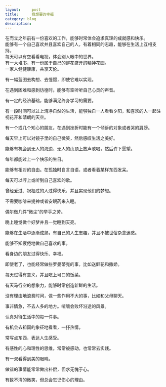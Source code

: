 ```yaml
---
layout:     post
title:      我想要的幸福
category: blog
description: 
---
```



在而立之年前有一份喜欢的工作，能够时常体会追求真理的成就感和快乐。  
能够有一个自己喜欢并且喜欢自己的人，有着相同的志趣，能够在生活上互相支持。    
每天可以有空看看电视，体会别人眼中的世界。    
有一大堆书，有一份属于自己的鲜花盛开的精神花园。    
一家人健健康康，共享天伦。

有一幅蓝图去构想、去憧憬，即使它难以实现。

在遇到困难和感到彷徨时，能够有空听听自己心灵的声音。

有一定的经济基础，能够满足终身学习的需要。

有一段时间可以过上清净自然的生活，能够独自一人看看夕阳，和喜欢的人一起注视花开和晴朗的天空。

有一个或几个知心的朋友，在遇到挫折时能有一个倾诉的对象或者哭的肩膀。

每天早上可以对镜子里的自己微笑，然后感叹生活之美好。

能够有机会到无人的海边、无人的山顶上放声歌唱，然后许下愿望。

每年都能过上一个快乐的生日。

能够有相对的自由。在孤独时自言自语，或者看着某样东西发呆。

每天可以哼上或听到自己喜欢的歌。

曾经爱过、祝福过的人过得快乐，并且实现他们的梦想。

不需要咖啡来提神或者安眠药来入睡。

偶尔做几件“微尘”的举手之劳。

晚上睡觉做个好梦并且一觉睡到天亮。

能够在生活中逐渐成熟，有自己的人生志趣，并且不被世俗杂念迷惑。

能够不知疲倦地做自己喜欢的事。

看身边的朋友过得快乐、幸福。

即使老了，也能经常做些罗曼蒂克的事，比如送鲜花和撒娇。

每天过得有意义，并且吃上可口的饭菜。

有天马行空的想象力，能够时常创造新鲜的生活。

没有理由地浪费时间，做一些作用不大的事，比如和父母聊天。

事非情急，不去人多的地方。喧嚷会败坏沿途的风景。

认真对待生活中的每一件事。

有机会去祖国的象征地看看，一抒热情。

常写点东西，表达人生感受。

有感性的心和理性的思维，常常被感动，也常常去实践。

有一双看得到美的眼睛。

做错的事情能常常做出补偿，但求无愧于心。

有数不清的微笑，但总会忘记伤心的理由。


